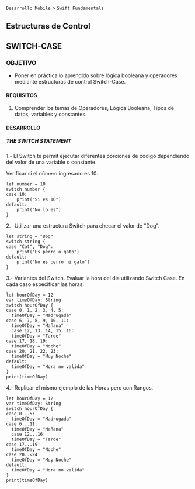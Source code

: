 
`Desarrollo Mobile` > `Swift Fundamentals`


## Estructuras de Control
## SWITCH-CASE

### OBJETIVO

- Poner en práctica lo aprendido sobre lógica booleana y operadores mediante estructuras de control Switch-Case.

#### REQUISITOS

1. Comprender los temas de Operadores, Lógica Booleana, Tipos de datos, variables y constantes.

#### DESARROLLO

##### THE SWITCH STATEMENT

1.- El Switch te permit ejecutar diferentes porciones de código dependiendo del valor de una variable o constante.

Verificar si el número ingresado es 10.

```
let number = 10
switch number {
case 10:
  	print("Si es 10")
default:
	print("No lo es") 
}
```

2.- Utilizar una estructura Switch para checar el valor de "Dog".

```
let string = "Dog"
switch string {
case "Cat", "Dog":
	print("Es perro o gato") 
default:
	print("No es perro ni gato") 
}
```

3.- Variantes del Switch.
Evaluar la hora del dia utilizando Switch Case. En cada caso especificar las horas.

```
let hourOfDay = 12
var timeOfDay: String
switch hourOfDay {
case 0, 1, 2, 3, 4, 5:
  timeOfDay = "Madrugada"
case 6, 7, 8, 9, 10, 11:
  timeOfDay = "Mañana"
  case 12, 13, 14, 15, 16:
  timeOfDay = "Tarde"
case 17, 18, 19:
  timeOfDay = "Noche"
case 20, 21, 22, 23:
  timeOfDay = "Muy Noche"
default:
  timeOfDay = "Hora no valida"
}
print(timeOfDay)
```

4.- Replicar el mismo ejemplo de las Horas pero con Rangos.

```
let hourOfDay = 12
var timeOfDay: String
switch hourOfDay {
case 0...5:
  timeOfDay = "Madrugada"
case 6...11:
  timeOfDay = "Mañana"
  case 12...16:
  timeOfDay = "Tarde"
case 17...19:
  timeOfDay = "Noche"
case 20..<24:
  timeOfDay = "Muy Noche"
default:
  timeOfDay = "Hora no valida"
}
print(timeOfDay)
```



